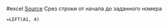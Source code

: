 #excel
[Source](https://www.ablebits.com/office-addins-blog/split-text-string-excel/)
Срез строки от начала до заданного номера
```
=LEFT(A1, 4)
```
